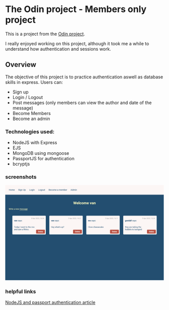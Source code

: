 # The Odin project - Members only project

This is a project from the [Odin project](https://www.theodinproject.com/paths).

I really enjoyed working on this project, although it took me a while to understand how authentication and sessions work.

## Overview

The objective of this project is to practice authentication aswell as database skills in express.
Users can:
- Sign up
- Login / Logout
- Post messages (only members can view the author and date of the message)
- Become Members
- Become an admin


### Technologies used:

- NodeJS with Express
- EJS
- MongoDB using mongoose
- PassportJS for authentication
- bcryptjs

### screenshots

![screenshot](./public/screenshot.png)

### helpful links

[NodeJS and passport authentication article](https://medium.com/@prashantramnyc/node-js-with-passport-authentication-simplified-76ca65ee91e5)

